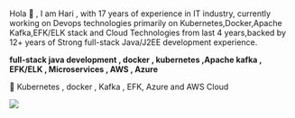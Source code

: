 ### 
Hola 👋 , I am Hari , with 17 years of experience in IT industry, currently working on Devops technologies primarily on Kubernetes,Docker,Apache Kafka,EFK/ELK stack and Cloud Technologies from last 4 years,backed by 12+ years of Strong full-stack Java/J2EE development experience.

**full-stack java development , docker , kubernetes ,Apache kafka , EFK/ELK , Microservices , AWS , Azure**

🔭 Kubernetes , docker , Kafka , EFK, Azure and AWS Cloud

![](https://komarev.com/ghpvc/?username=hari819&color=blueviolet)
